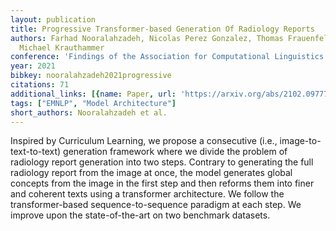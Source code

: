 ```yaml
---
layout: publication
title: Progressive Transformer-based Generation Of Radiology Reports
authors: Farhad Nooralahzadeh, Nicolas Perez Gonzalez, Thomas Frauenfelder, Koji Fujimoto,
  Michael Krauthammer
conference: 'Findings of the Association for Computational Linguistics: EMNLP 2021'
year: 2021
bibkey: nooralahzadeh2021progressive
citations: 71
additional_links: [{name: Paper, url: 'https://arxiv.org/abs/2102.09777'}]
tags: ["EMNLP", "Model Architecture"]
short_authors: Nooralahzadeh et al.
---
```

Inspired by Curriculum Learning, we propose a consecutive (i.e.,
image-to-text-to-text) generation framework where we divide the problem of
radiology report generation into two steps. Contrary to generating the full
radiology report from the image at once, the model generates global concepts
from the image in the first step and then reforms them into finer and coherent
texts using a transformer architecture. We follow the transformer-based
sequence-to-sequence paradigm at each step. We improve upon the
state-of-the-art on two benchmark datasets.